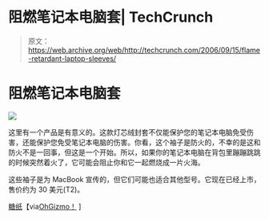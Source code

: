 # 阻燃笔记本电脑套| TechCrunch

> 原文：<https://web.archive.org/web/http://techcrunch.com/2006/09/15/flame-retardant-laptop-sleeves/>

# 阻燃笔记本电脑套

![](img/4c18e879ded250bec1aeaef514023006.png)

这里有一个产品是有意义的。这款灯芯绒封套不仅能保护您的笔记本电脑免受伤害，还能保护您免受笔记本电脑的伤害。你看，这个袖子是防火的，不幸的是这和防火不是一回事，但这是一个开始。所以，如果你的笔记本电脑在背包里蹦蹦跳跳的时候突然着火了，它可能会阻止你和它一起燃烧成一片火海。

这些袖子是为 MacBook 宣传的，但它们可能也适合其他型号。它现在已经上市，售价约为 30 美元(T2)。

 [糖纸](https://web.archive.org/web/20130627213358/http://wrappers.typepad.com/ipod/apple_macbook_corduroy_covers/index.html)【via[OhGizmo！](https://web.archive.org/web/20130627213358/http://www.ohgizmo.com/2006/09/15/fire-retardant-macbook-sleeves/) ]